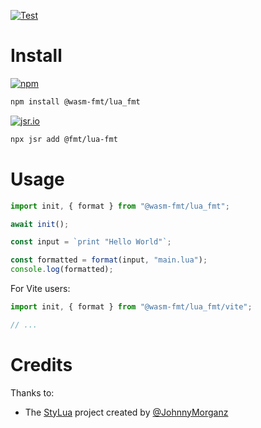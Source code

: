[![Test](https://github.com/wasm-fmt/lua_fmt/actions/workflows/test.yml/badge.svg)](https://github.com/wasm-fmt/lua_fmt/actions/workflows/test.yml)

# Install

[![npm](https://img.shields.io/npm/v/@wasm-fmt/lua_fmt?color=000080)](https://www.npmjs.com/package/@wasm-fmt/lua_fmt)

```bash
npm install @wasm-fmt/lua_fmt
```

[![jsr.io](https://jsr.io/badges/@fmt/lua-fmt?color=000080)](https://jsr.io/@fmt/lua-fmt)

```bash
npx jsr add @fmt/lua-fmt
```

# Usage

```javascript
import init, { format } from "@wasm-fmt/lua_fmt";

await init();

const input = `print "Hello World"`;

const formatted = format(input, "main.lua");
console.log(formatted);
```

For Vite users:

```JavaScript
import init, { format } from "@wasm-fmt/lua_fmt/vite";

// ...
```

# Credits

Thanks to:

-   The [StyLua](https://github.com/JohnnyMorganz/StyLua) project created by [@JohnnyMorganz](https://github.com/JohnnyMorganz)
